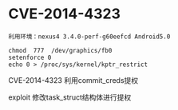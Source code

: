 # CVE-2014-4323 

    利用环境：nexus4 3.4.0-perf-g60eefcd Android5.0
    
    
```
chmod  777  /dev/graphics/fb0
setenforce 0
echo 0 > /proc/sys/kernel/kptr_restrict 
```

CVE-2014-4323 利用commit_creds提权

exploit 修改task_struct结构体进行提权

